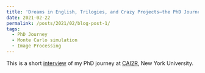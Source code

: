 ```yaml
---
title: 'Dreams in English, Trilogies, and Crazy Projects—the PhD Journey of Hong Hsi Lee'
date: 2021-02-22
permalink: /posts/2021/02/blog-post-1/
tags:
  - PhD Journey
  - Monte Carlo simulation
  - Image Processing
---
```


This is a short [interview](https://www.cai2r.net/news/phd-journey-hong-hsi-lee) of my PhD journey at [CAI2R](https://www.cai2r.net), New York University.
